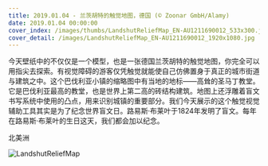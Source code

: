 ```yaml
---
title: 2019.01.04 - 兰茨胡特的触觉地图，德国 (© Zoonar GmbH/Alamy)
date: 2019.01.04 00:00:00
cover_index: /images/thumbs/LandshutReliefMap_EN-AU1211690012_533x300.jpg
cover_detail: /images/LandshutReliefMap_EN-AU1211690012_1920x1080.jpg
---
```


今天壁纸中的不仅仅是一个模型，也是一张德国兰茨胡特的触觉地图，你完全可以用指尖去探索。有视觉障碍的游客仅凭触觉就能使自己仿佛置身于真正的城市街道与建筑之中。这个巴伐利亚小镇的缩略图中有当地的地标——高耸的圣马丁教堂。它是巴伐利亚最高的教堂，也是世界上第二高的砖结构建筑。地图上还浮雕着盲文书写系统中使用的凸点，用来识别城镇的重要部分。我们今天展示的这个触觉视觉辅助工具其实是为了纪念世界盲文日。路易斯·布莱叶于1824年发明了盲文。每年在路易斯·布莱叶的生日这天，我们都会加以纪念。

北美洲

![LandshutReliefMap](/images/LandshutReliefMap_EN-AU1211690012_1920x1080.jpg)
